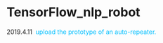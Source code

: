
<div class="time_line">
    <h1>TensorFlow_nlp_robot</h1>
    <p><span>2019.4.11</span>&nbsp;&nbsp;<a href="#" style="color: deepskyblue;text-decoration:none" onMouseOver="this.style.color='#F00';this.style.textDecoration='underline'"
 onMouseOut="this.style.color='#00F';this.style.textDecoration='none'">upload the prototype of an auto-repeater.</a></p>
       
</div>
